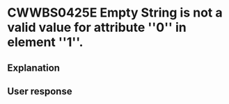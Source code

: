 # CWWBS0425E Empty String is not a valid value for attribute ''0'' in element ''1''.

## Explanation

## User response